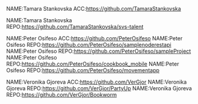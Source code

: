 NAME:Tamara Stankovska  ACC:https://github.com/TamaraStankovska 

NAME:Tamara Stankovska  REPO:https://github.com/TamaraStankovska/svs-talent

NAME:Peter Osifeso ACC:https://github.com/PeterOsifeso
NAME:Peter Osifeso REPO:https://github.com/PeterOsifeso/samplenoderestapi
NAME:Peter Osifeso REPO:https://github.com/PeterOsifeso/sampleProject
NAME:Peter Osifeso REPO:https://github.com/PeterOsifeso/cookbook_mobile
NAME:Peter Osifeso REPO:https://github.com/PeterOsifeso/movementapp

NAME:Veronika Gjoreva ACC:https://github.com/VerGjor
NAME:Veronika Gjoreva REPO:https://github.com/VerGjor/PartyUp
NAME:Veronika Gjoreva REPO:https://github.com/VerGjor/Bookworm
